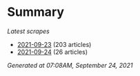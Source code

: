 # Summary
*Latest scrapes*
* [2021-09-23](https://github.com/nuuuwan/news_lk/blob/data/news_lk.2021-09-23.json) (203 articles)
* [2021-09-24](https://github.com/nuuuwan/news_lk/blob/data/news_lk.2021-09-24.json) (26 articles)

*Generated at 07:08AM, September 24, 2021*
